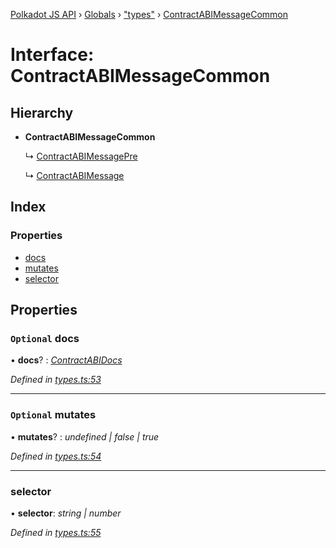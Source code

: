 [Polkadot JS API](../README.md) › [Globals](../globals.md) › ["types"](../modules/_types_.md) › [ContractABIMessageCommon](_types_.contractabimessagecommon.md)

# Interface: ContractABIMessageCommon

## Hierarchy

* **ContractABIMessageCommon**

  ↳ [ContractABIMessagePre](_types_.contractabimessagepre.md)

  ↳ [ContractABIMessage](_types_.contractabimessage.md)

## Index

### Properties

* [docs](_types_.contractabimessagecommon.md#optional-docs)
* [mutates](_types_.contractabimessagecommon.md#optional-mutates)
* [selector](_types_.contractabimessagecommon.md#selector)

## Properties

### `Optional` docs

• **docs**? : *[ContractABIDocs](../modules/_types_.md#contractabidocs)*

*Defined in [types.ts:53](https://github.com/polkadot-js/api/blob/479c742471/packages/api-contract/src/types.ts#L53)*

___

### `Optional` mutates

• **mutates**? : *undefined | false | true*

*Defined in [types.ts:54](https://github.com/polkadot-js/api/blob/479c742471/packages/api-contract/src/types.ts#L54)*

___

###  selector

• **selector**: *string | number*

*Defined in [types.ts:55](https://github.com/polkadot-js/api/blob/479c742471/packages/api-contract/src/types.ts#L55)*
